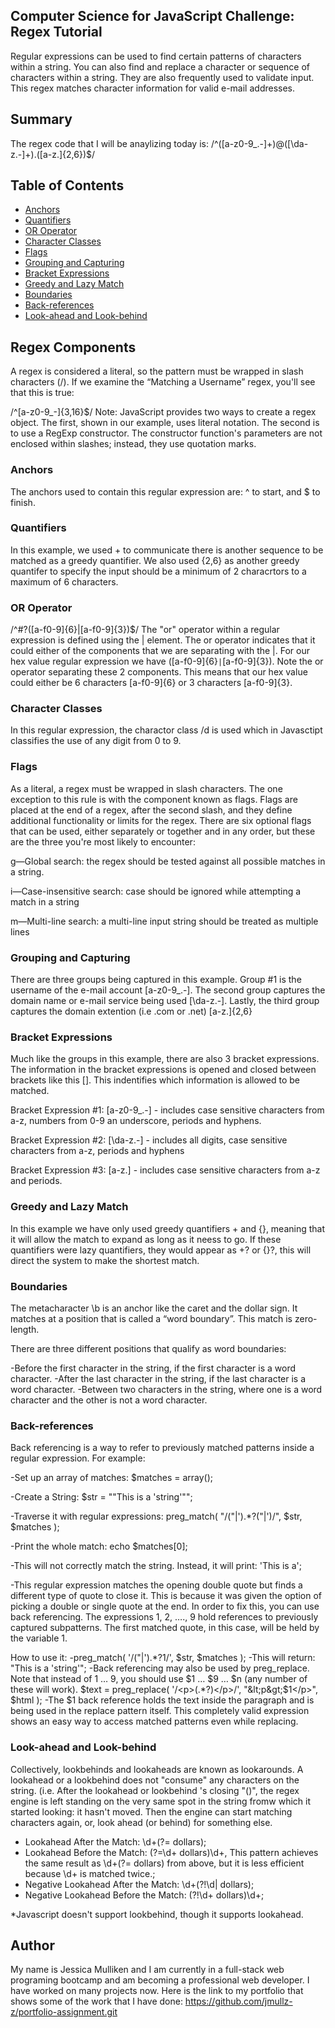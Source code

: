 ## Computer Science for JavaScript Challenge: Regex Tutorial
Regular expressions can be used to find certain patterns of characters within a string. You can also find and replace a character or sequence of characters within a string. They are also frequently used to validate input. This regex matches character information for valid e-mail addresses.

## Summary
The regex code that I will be anaylizing today is: /^([a-z0-9_\.-]+)@([\da-z\.-]+)\.([a-z\.]{2,6})$/

## Table of Contents

- [Anchors](#anchors)
- [Quantifiers](#quantifiers)
- [OR Operator](#or-operator)
- [Character Classes](#character-classes)
- [Flags](#flags)
- [Grouping and Capturing](#grouping-and-capturing)
- [Bracket Expressions](#bracket-expressions)
- [Greedy and Lazy Match](#greedy-and-lazy-match)
- [Boundaries](#boundaries)
- [Back-references](#back-references)
- [Look-ahead and Look-behind](#look-ahead-and-look-behind)

## Regex Components
A regex is considered a literal, so the pattern must be wrapped in slash characters (/). If we examine the “Matching a Username” regex, you'll see that this is true:

/^[a-z0-9_-]{3,16}$/
Note: JavaScript provides two ways to create a regex object. The first, shown in our example, uses literal notation. The second is to use a RegExp constructor. The constructor function's parameters are not enclosed within slashes; instead, they use quotation marks.

### Anchors
The anchors used to contain this regular expression are: ^ to start, and $ to finish.

### Quantifiers
In this example, we used + to communicate there is another sequence to be matched as a greedy quantifier. We also used {2,6} as another greedy quantifer to specify the input should be a minimum of 2 characrtors to a maximum of 6 characters.

### OR Operator
/^#?([a-f0-9]{6}|[a-f0-9]{3})$/
The "or" operator within a regular expression is defined using the | element. The or operator indicates that it could either of the components that we are separating with the |. For our hex value regular expression we have ([a-f0-9]{6}``|``[a-f0-9]{3}). Note the or operator separating these 2 components. This means that our hex value could either be 6 characters [a-f0-9]{6} or 3 characters [a-f0-9]{3}.

### Character Classes
In this regular expression, the charactor class /d is used which in Javasctipt classifies the use of any digit from 0 to 9.

### Flags
As a literal, a regex must be wrapped in slash characters. The one exception to this rule is with the component known as flags. Flags are placed at the end of a regex, after the second slash, and they define additional functionality or limits for the regex. There are six optional flags that can be used, either separately or together and in any order, but these are the three you're most likely to encounter:

g—Global search: the regex should be tested against all possible matches in a string.

i—Case-insensitive search: case should be ignored while attempting a match in a string

m—Multi-line search: a multi-line input string should be treated as multiple lines

### Grouping and Capturing
There are three groups being captured in this example. Group #1 is the username of the e-mail account [a-z0-9_\.-]. The second group captures the domain name or e-mail service being used [\da-z\.-]. Lastly, the third group captures the domain extention (i.e .com or .net) [a-z\.]{2,6}


### Bracket Expressions
Much like the groups in this example, there are also 3 bracket expressions. The information in the bracket expressions is opened and closed between brackets like this []. This indentifies which information is allowed to be matched.

Bracket Expression #1: [a-z0-9_\.-] - includes case sensitive characters from a-z, numbers from 0-9 an underscore, periods and hyphens.

Bracket Expression #2: [\da-z\.-] - includes all digits, case sensitive characters from a-z, periods and hyphens

Bracket Expression #3: [a-z\.] - includes case sensitive characters from a-z and periods.


### Greedy and Lazy Match
In this example we have only used greedy quantifiers + and {}, meaning that it will allow the match to expand as long as it neess to go. If these quantifiers were lazy quantifiers, they would appear as +? or {}?, this will direct the system to make the shortest match.

### Boundaries
The metacharacter \b is an anchor like the caret and the dollar sign. It matches at a position that is called a “word boundary”. This match is zero-length.

There are three different positions that qualify as word boundaries:

-Before the first character in the string, if the first character is a word character.
-After the last character in the string, if the last character is a word character.
-Between two characters in the string, where one is a word character and the other is not a word character.

### Back-references
Back referencing is a way to refer to previously matched patterns inside a regular expression. For example:

-Set up an array of matches:
$matches = array();

-Create a String:
$str = ""This is a 'string'"";

-Traverse it with regular expressions:
preg_match( "/("|').*?("|')/", $str, $matches );

-Print the whole match:
echo  $matches[0];

-This will not correctly match the string. Instead, it will print: 'This is a';

-This regular expression matches the opening double quote but finds a different type of quote to close it. This is because it was given the option of picking a double or single quote at the end. In order to fix this, you can use back referencing. The expressions 1, 2, …., 9 hold references to previously captured subpatterns. The first matched quote, in this case, will be held by the variable 1.

How to use it:
-preg_match( '/("|').*?1/', $str, $matches );
-This will return: "This is a 'string'";
-Back referencing may also be used by preg_replace. Note that instead of 1 … 9, you should use $1 … $9 … $n (any number of these will work).
$text = preg_replace( '/<p>(.*?)</p>/', 
"&lt;p&gt;$1&lt;/p&gt;", $html );
-The $1 back reference holds the text inside the paragraph and is being used in the replace pattern itself. This completely valid expression shows an easy way to access matched patterns even while replacing.

### Look-ahead and Look-behind
Collectively, lookbehinds and lookaheads are known as lookarounds. A lookahead or a lookbehind does not "consume" any characters on the string. (i.e. After the lookahead or lookbehind 's closing "()", the regex engine is left standing on the very same spot in the string fromw which it started looking: it hasn't moved. Then the engine can start matching characters again, or, look ahead (or behind) for something else.
- Lookahead After the Match: \d+(?= dollars);
- Lookahead Before the Match: (?=\d+ dollars)\d+,
This pattern achieves the same result as \d+(?= dollars) from above, but it is less efficient because \d+ is matched twice.;
- Negative Lookahead After the Match: \d+(?!\d| dollars);
- Negative Lookahead Before the Match: (?!\d+ dollars)\d+;

*Javascript doesn't support lookbehind, though it supports lookahead.

## Author

My name is Jessica Mulliken and I am currently in a full-stack web programing bootcamp and am becoming a professional web developer. I have worked on many projects now. Here is the link to my portfolio that shows some of the work that I have done: https://github.com/jmullz-z/portfolio-assignment.git
